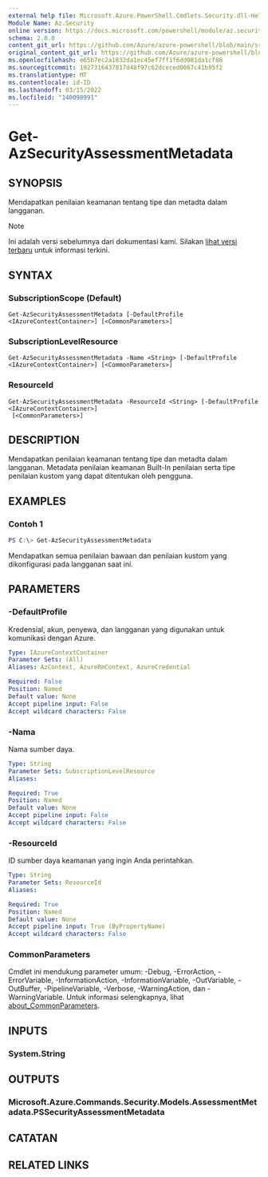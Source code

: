 ```yaml
---
external help file: Microsoft.Azure.PowerShell.Cmdlets.Security.dll-Help.xml
Module Name: Az.Security
online version: https://docs.microsoft.com/powershell/module/az.security/Get-AzSecurityAssessmentMetadata
schema: 2.0.0
content_git_url: https://github.com/Azure/azure-powershell/blob/main/src/Security/Security/help/Get-AzSecurityAssessmentMetadata.md
original_content_git_url: https://github.com/Azure/azure-powershell/blob/main/src/Security/Security/help/Get-AzSecurityAssessmentMetadata.md
ms.openlocfilehash: e65b7ec2a1832da1ec45ef7ff1f6dd081da1cf86
ms.sourcegitcommit: 1927316437817d48f97c62dceced0067c41b95f2
ms.translationtype: MT
ms.contentlocale: id-ID
ms.lasthandoff: 03/15/2022
ms.locfileid: "140098991"
---
```

# Get-AzSecurityAssessmentMetadata

## SYNOPSIS
Mendapatkan penilaian keamanan tentang tipe dan metadta dalam langganan.

> [!NOTE]
>Ini adalah versi sebelumnya dari dokumentasi kami. Silakan [lihat versi terbaru](/powershell/module/az.security/get-azsecurityassessmentmetadata) untuk informasi terkini.

## SYNTAX

### SubscriptionScope (Default)
```
Get-AzSecurityAssessmentMetadata [-DefaultProfile <IAzureContextContainer>] [<CommonParameters>]
```

### SubscriptionLevelResource
```
Get-AzSecurityAssessmentMetadata -Name <String> [-DefaultProfile <IAzureContextContainer>] [<CommonParameters>]
```

### ResourceId
```
Get-AzSecurityAssessmentMetadata -ResourceId <String> [-DefaultProfile <IAzureContextContainer>]
 [<CommonParameters>]
```

## DESCRIPTION
Mendapatkan penilaian keamanan tentang tipe dan metadta dalam langganan. Metadata penilaian keamanan Built-In penilaian serta tipe penilaian kustom yang dapat ditentukan oleh pengguna.

## EXAMPLES

### Contoh 1
```powershell
PS C:\> Get-AzSecurityAssessmentMetadata
```

Mendapatkan semua penilaian bawaan dan penilaian kustom yang dikonfigurasi pada langganan saat ini.

## PARAMETERS

### -DefaultProfile
Kredensial, akun, penyewa, dan langganan yang digunakan untuk komunikasi dengan Azure.

```yaml
Type: IAzureContextContainer
Parameter Sets: (All)
Aliases: AzContext, AzureRmContext, AzureCredential

Required: False
Position: Named
Default value: None
Accept pipeline input: False
Accept wildcard characters: False
```

### -Nama
Nama sumber daya.

```yaml
Type: String
Parameter Sets: SubscriptionLevelResource
Aliases:

Required: True
Position: Named
Default value: None
Accept pipeline input: False
Accept wildcard characters: False
```

### -ResourceId
ID sumber daya keamanan yang ingin Anda perintahkan.

```yaml
Type: String
Parameter Sets: ResourceId
Aliases:

Required: True
Position: Named
Default value: None
Accept pipeline input: True (ByPropertyName)
Accept wildcard characters: False
```

### CommonParameters
Cmdlet ini mendukung parameter umum: -Debug, -ErrorAction, -ErrorVariable, -InformationAction, -InformationVariable, -OutVariable, -OutBuffer, -PipelineVariable, -Verbose, -WarningAction, dan -WarningVariable. Untuk informasi selengkapnya, lihat [about_CommonParameters](http://go.microsoft.com/fwlink/?LinkID=113216).

## INPUTS

### System.String

## OUTPUTS

### Microsoft.Azure.Commands.Security.Models.AssessmentMetadata.PSSecurityAssessmentMetadata

## CATATAN

## RELATED LINKS
